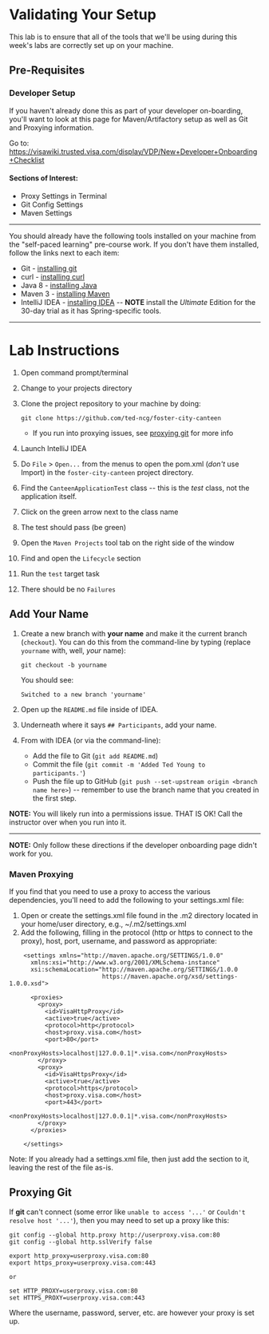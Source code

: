 # Validating Your Setup

This lab is to ensure that all of the tools that we'll be using during this week's labs are correctly set up on your machine.

## Pre-Requisites

### Developer Setup

If you haven't already done this as part of your developer on-boarding, you'll want to look at this page for Maven/Artifactory setup as well as Git and Proxying information.

Go to: https://visawiki.trusted.visa.com/display/VDP/New+Developer+Onboarding+Checklist

#### Sections of Interest:

- Proxy Settings in Terminal
- Git Config Settings
- Maven Settings

----

You should already have the following tools installed on your machine from the "self-paced learning" pre-course work.
If you don't have them installed, follow the links next to each item:

* Git - [installing git](https://github.com/ted-ncg/austin-spl-june-26/blob/master/install-git.md)
* curl - [installing curl](https://github.com/ted-ncg/austin-spl-june-26/blob/master/install-curl.md)
* Java 8 - [installing Java](https://github.com/ted-ncg/austin-spl-june-26/blob/master/install-java8.md)
* Maven 3 - [installing Maven](https://github.com/ted-ncg/austin-spl-june-26/blob/master/install-maven3.md)
* IntelliJ IDEA - [installing IDEA](https://github.com/ted-ncg/austin-spl-june-26/blob/master/install-intellij.md) -- **NOTE** install the *Ultimate* Edition for the 30-day trial as it has Spring-specific tools.

----

# Lab Instructions

1. Open command prompt/terminal

1. Change to your projects directory

1. Clone the project repository to your machine by doing:

   `git clone https://github.com/ted-ncg/foster-city-canteen`

   * If you run into proxying issues, see [proxying git](#proxying-git) for more info

1. Launch IntelliJ IDEA

1. Do `File` > `Open...` from the menus to open the pom.xml (*don't* use Import) in the `foster-city-canteen` project directory.

1. Find the `CanteenApplicationTest` class -- this is the *test* class, not the application itself.

1. Click on the green arrow next to the class name

1. The test should pass (be green)

1. Open the `Maven Projects` tool tab on the right side of the window

1. Find and open the `Lifecycle` section

1. Run the `test` target task
 
1. There should be no `Failures`

## Add Your Name

1. Create a new branch with **your name** and make it the current branch (`checkout`).
    You can do this from the command-line by typing (replace `yourname` with, well, *your* name):
    
    `git checkout -b yourname`

    You should see:
     
    `Switched to a new branch 'yourname'`
    
1. Open up the `README.md` file inside of IDEA.

1. Underneath where it says `## Participants`, add your name.

1. From with IDEA (or via the command-line):

   * Add the file to Git (`git add README.md`)
   * Commit the file (`git commit -m 'Added Ted Young to participants.'`)
   * Push the file up to GitHub (`git push --set-upstream origin <branch name here>`) -- remember to use the branch name that you created in the first step.

**NOTE:** You will likely run into a permissions issue. THAT IS OK! Call the instructor over when you run into it.


----

**NOTE:** Only follow these directions if the developer onboarding page didn't work for you.

### Maven Proxying

If you find that you need to use a proxy to access the various dependencies, you'll need to add the following to your settings.xml file:

1. Open or create the settings.xml file found in the .m2 directory located in your home/user directory, e.g., ~/.m2/settings.xml
2. Add the following, filling in the protocol (http or https to connect to the proxy), host, port, username, and password as appropriate:

```
    <settings xmlns="http://maven.apache.org/SETTINGS/1.0.0"
      xmlns:xsi="http://www.w3.org/2001/XMLSchema-instance"
      xsi:schemaLocation="http://maven.apache.org/SETTINGS/1.0.0
                          https://maven.apache.org/xsd/settings-1.0.0.xsd">

      <proxies>
        <proxy>
          <id>VisaHttpProxy</id>
          <active>true</active>
          <protocol>http</protocol>
          <host>proxy.visa.com</host>
          <port>80</port>
          <nonProxyHosts>localhost|127.0.0.1|*.visa.com</nonProxyHosts>
        </proxy>
        <proxy>
          <id>VisaHttpsProxy</id>
          <active>true</active>
          <protocol>https</protocol>
          <host>proxy.visa.com</host>
          <port>443</port>
          <nonProxyHosts>localhost|127.0.0.1|*.visa.com</nonProxyHosts>
        </proxy>
      </proxies>

    </settings>
```

   Note: If you already had a settings.xml file, then just add the <proxies> section to it, leaving the rest of the file as-is.

## Proxying Git

If **git** can't connect (some error like `unable to access '...'` or `Couldn't resolve host '...'`), then you may need to set up a proxy like this:

```
git config --global http.proxy http://userproxy.visa.com:80
git config --global http.sslVerify false
```

```
export http_proxy=userproxy.visa.com:80
export https_proxy=userproxy.visa.com:443 

or

set HTTP_PROXY=userproxy.visa.com:80
set HTTPS_PROXY=userproxy.visa.com:443
```

Where the username, password, server, etc. are however your proxy is set up.

